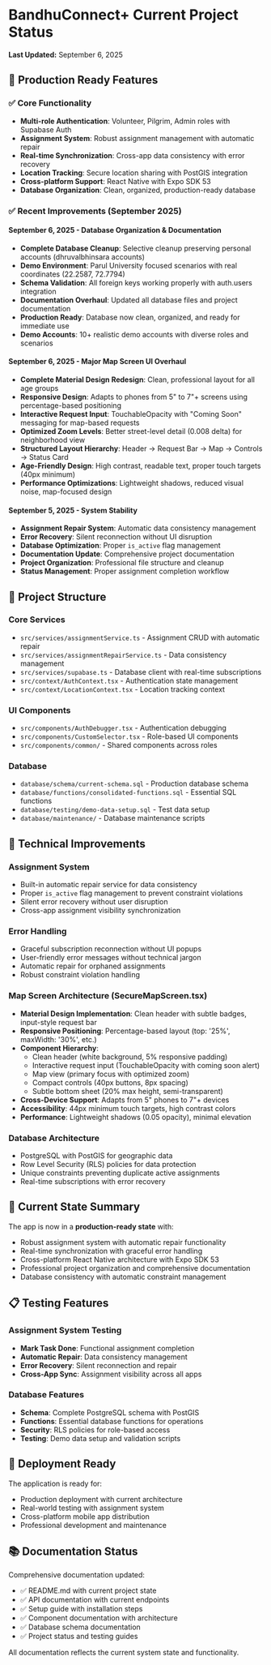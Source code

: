 # BandhuConnect+ Current Project Status

**Last Updated:** September 6, 2025

## 🚀 Production Ready Features

### ✅ Core Functionality

- **Multi-role Authentication**: Volunteer, Pilgrim, Admin roles with Supabase Auth
- **Assignment System**: Robust assignment management with automatic repair
- **Real-time Synchronization**: Cross-app data consistency with error recovery
- **Location Tracking**: Secure location sharing with PostGIS integration
- **Cross-platform Support**: React Native with Expo SDK 53
- **Database Organization**: Clean, organized, production-ready database

### ✅ Recent Improvements (September 2025)

#### **September 6, 2025 - Database Organization & Documentation**

- **Complete Database Cleanup**: Selective cleanup preserving personal accounts (dhruvalbhinsara accounts)
- **Demo Environment**: Parul University focused scenarios with real coordinates (22.2587, 72.7794)
- **Schema Validation**: All foreign keys working properly with auth.users integration
- **Documentation Overhaul**: Updated all database files and project documentation
- **Production Ready**: Database now clean, organized, and ready for immediate use
- **Demo Accounts**: 10+ realistic demo accounts with diverse roles and scenarios

#### **September 6, 2025 - Major Map Screen UI Overhaul**

- **Complete Material Design Redesign**: Clean, professional layout for all age groups
- **Responsive Design**: Adapts to phones from 5" to 7"+ screens using percentage-based positioning
- **Interactive Request Input**: TouchableOpacity with "Coming Soon" messaging for map-based requests
- **Optimized Zoom Levels**: Better street-level detail (0.008 delta) for neighborhood view
- **Structured Layout Hierarchy**: Header → Request Bar → Map → Controls → Status Card
- **Age-Friendly Design**: High contrast, readable text, proper touch targets (40px minimum)
- **Performance Optimizations**: Lightweight shadows, reduced visual noise, map-focused design

#### **September 5, 2025 - System Stability**

- **Assignment Repair System**: Automatic data consistency management
- **Error Recovery**: Silent reconnection without UI disruption
- **Database Optimization**: Proper `is_active` flag management
- **Documentation Update**: Comprehensive project documentation
- **Project Organization**: Professional file structure and cleanup
- **Status Management**: Proper assignment completion workflow

## 📁 Project Structure

### Core Services

- `src/services/assignmentService.ts` - Assignment CRUD with automatic repair
- `src/services/assignmentRepairService.ts` - Data consistency management
- `src/services/supabase.ts` - Database client with real-time subscriptions
- `src/context/AuthContext.tsx` - Authentication state management
- `src/context/LocationContext.tsx` - Location tracking context

### UI Components

- `src/components/AuthDebugger.tsx` - Authentication debugging
- `src/components/CustomSelector.tsx` - Role-based UI components
- `src/components/common/` - Shared components across roles

### Database

- `database/schema/current-schema.sql` - Production database schema
- `database/functions/consolidated-functions.sql` - Essential SQL functions
- `database/testing/demo-data-setup.sql` - Test data setup
- `database/maintenance/` - Database maintenance scripts

## 🔧 Technical Improvements

### Assignment System

- Built-in automatic repair service for data consistency
- Proper `is_active` flag management to prevent constraint violations
- Silent error recovery without user disruption
- Cross-app assignment visibility synchronization

### Error Handling

- Graceful subscription reconnection without UI popups
- User-friendly error messages without technical jargon
- Automatic repair for orphaned assignments
- Robust constraint violation handling

### Map Screen Architecture (SecureMapScreen.tsx)

- **Material Design Implementation**: Clean header with subtle badges, input-style request bar
- **Responsive Positioning**: Percentage-based layout (top: '25%', maxWidth: '30%', etc.)
- **Component Hierarchy**:
  - Clean header (white background, 5% responsive padding)
  - Interactive request input (TouchableOpacity with coming soon alert)
  - Map view (primary focus with optimized zoom)
  - Compact controls (40px buttons, 8px spacing)
  - Subtle bottom sheet (20% max height, semi-transparent)
- **Cross-Device Support**: Adapts from 5" phones to 7"+ devices
- **Accessibility**: 44px minimum touch targets, high contrast colors
- **Performance**: Lightweight shadows (0.05 opacity), minimal elevation

### Database Architecture

- PostgreSQL with PostGIS for geographic data
- Row Level Security (RLS) policies for data protection
- Unique constraints preventing duplicate active assignments
- Real-time subscriptions with error recovery

## 🎯 Current State Summary

The app is now in a **production-ready state** with:

- Robust assignment system with automatic repair functionality
- Real-time synchronization with graceful error handling
- Cross-platform React Native architecture with Expo SDK 53
- Professional project organization and comprehensive documentation
- Database consistency with automatic constraint management

## 📋 Testing Features

### Assignment System Testing

- **Mark Task Done**: Functional assignment completion
- **Automatic Repair**: Data consistency management
- **Error Recovery**: Silent reconnection and repair
- **Cross-App Sync**: Assignment visibility across all apps

### Database Features

- **Schema**: Complete PostgreSQL schema with PostGIS
- **Functions**: Essential database functions for operations
- **Security**: RLS policies for role-based access
- **Testing**: Demo data setup and validation scripts

## 🚀 Deployment Ready

The application is ready for:

- Production deployment with current architecture
- Real-world testing with assignment system
- Cross-platform mobile app distribution
- Professional development and maintenance

## 📚 Documentation Status

Comprehensive documentation updated:

- ✅ README.md with current project state
- ✅ API documentation with current endpoints
- ✅ Setup guide with installation steps
- ✅ Component documentation with architecture
- ✅ Database schema documentation
- ✅ Project status and testing guides

All documentation reflects the current system state and functionality.

